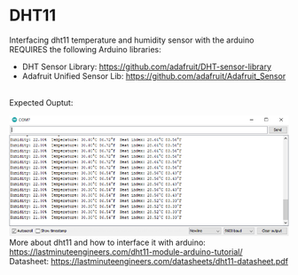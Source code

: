 # DHT11
Interfacing dht11 temperature and humidity sensor with the arduino
<br />
REQUIRES the following Arduino libraries:
- DHT Sensor Library: https://github.com/adafruit/DHT-sensor-library
- Adafruit Unified Sensor Lib: https://github.com/adafruit/Adafruit_Sensor
<br />
Expected Ouptut:
<br />

![alt text](https://github.com/HalbEx-Equinox/DHT11/blob/main/dht11op.PNG?raw=true)
<br />
More about dht11 and how to interface it with arduino: https://lastminuteengineers.com/dht11-module-arduino-tutorial/
<br />
Datasheet: https://lastminuteengineers.com/datasheets/dht11-datasheet.pdf
